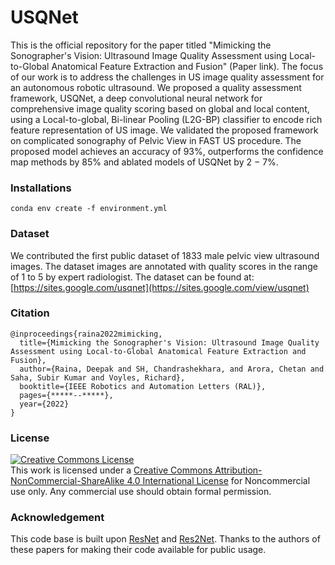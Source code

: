 # USQNet

This is the official repository for the paper titled "Mimicking the Sonographer's Vision: Ultrasound Image Quality Assessment using Local-to-Global Anatomical Feature Extraction and Fusion" (Paper link). The focus of our work is to address the challenges in US image quality assessment for an autonomous robotic ultrasound. We proposed a quality assessment framework, USQNet, a deep convolutional neural network for comprehensive
image quality scoring based on global and local content, using a Local-to-global, Bi-linear Pooling (L2G-BP) classifier to encode rich feature representation of US image. We validated the proposed framework on complicated sonography of Pelvic View in FAST US procedure. The proposed model achieves an accuracy of 93%, outperforms the confidence map methods by 85% and ablated models of USQNet by 2 − 7%.

### Installations
````
conda env create -f environment.yml
````
### Dataset
We contributed the first public dataset of 1833 male pelvic view ultrasound images. The dataset images are annotated with quality scores in the range of 1 to 5 by expert radiologist. The dataset can be found at: [https://sites.google.com/usqnet](https://sites.google.com/view/usqnet)

### Citation
```
@inproceedings{raina2022mimicking,
  title={Mimicking the Sonographer's Vision: Ultrasound Image Quality Assessment using Local-to-Global Anatomical Feature Extraction and Fusion},
  author={Raina, Deepak and SH, Chandrashekhara, and Arora, Chetan and Saha, Subir Kumar and Voyles, Richard},
  booktitle={IEEE Robotics and Automation Letters (RAL)},
  pages={*****--*****},
  year={2022}
}
```
### License
[![Creative Commons License](https://i.creativecommons.org/l/by-nc-sa/4.0/88x31.png)](http://creativecommons.org/licenses/by-nc-sa/4.0/)  
This work is licensed under a [Creative Commons Attribution-NonCommercial-ShareAlike 4.0 International License](http://creativecommons.org/licenses/by-nc-sa/4.0/) for Noncommercial use only. Any commercial use should obtain formal permission.

### Acknowledgement
This code base is built upon [ResNet](https://github.com/pytorch/vision/blob/main/torchvision/models/resnet.py) and [Res2Net](https://github.com/Res2Net/Res2Net-PretrainedModels). Thanks to the authors of these papers for making their code available for public usage.  
